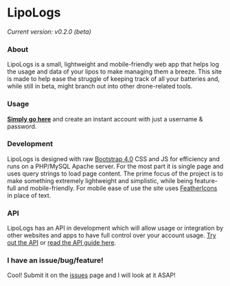 # LipoLogs

*Current version: v0.2.0 (beta)*

### About

LipoLogs is a small, lightweight and mobile-friendly web app that helps log the usage and data of your lipos to make managing them a breeze. This site is made to help ease the struggle of keeping track of all your batteries and, while still in beta, might branch out into other drone-related tools.

### Usage

[**Simply go here**](http://opticulex.ddns.net/lipologs/?ref=github) and create an instant account with just a username & password.

### Development

LipoLogs is designed with raw [Bootstrap 4.0](https://getbootstrap.com/) CSS and JS for efficiency and runs on a PHP/MySQL Apache server. For the most part it is single page and uses query strings to load page content. The prime focus of the project is to make something extremely lightweight and simplistic, while being feature-full and mobile-friendly. For mobile ease of use the site uses [FeatherIcons](https://feathericons.com/) in place of text.

### API
LipoLogs has an API in development which will allow usage or integration by other websites and apps to have full control over your account usage. [Try out the API](http://opticulex.ddns.net/lipologs/api/) or [read the API guide here](http://opticulex.ddns.net/lipologs/?p=help&h=api).

### I have an issue/bug/feature!

Cool! Submit it on the [issues](https://www.GitHub.com/Opticulex/LipoLogs/issues) page and I will look at it ASAP!
